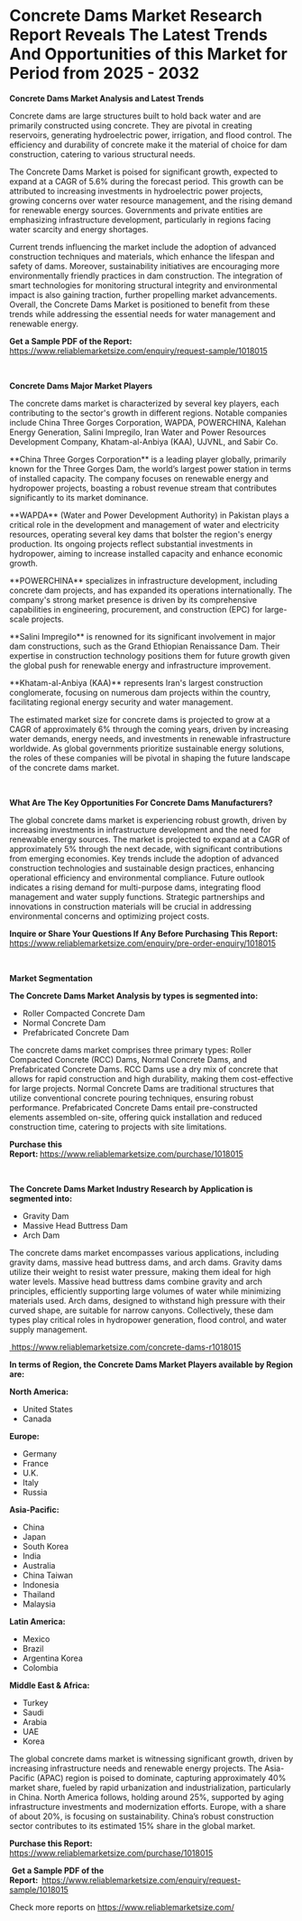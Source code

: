 <p><h1>Concrete Dams Market Research Report Reveals The Latest Trends And Opportunities of this Market for Period from 2025 - 2032</h1></p><p><strong>Concrete Dams Market Analysis and Latest Trends</strong></p>
<p><p>Concrete dams are large structures built to hold back water and are primarily constructed using concrete. They are pivotal in creating reservoirs, generating hydroelectric power, irrigation, and flood control. The efficiency and durability of concrete make it the material of choice for dam construction, catering to various structural needs.</p><p>The Concrete Dams Market is poised for significant growth, expected to expand at a CAGR of 5.6% during the forecast period. This growth can be attributed to increasing investments in hydroelectric power projects, growing concerns over water resource management, and the rising demand for renewable energy sources. Governments and private entities are emphasizing infrastructure development, particularly in regions facing water scarcity and energy shortages.</p><p>Current trends influencing the market include the adoption of advanced construction techniques and materials, which enhance the lifespan and safety of dams. Moreover, sustainability initiatives are encouraging more environmentally friendly practices in dam construction. The integration of smart technologies for monitoring structural integrity and environmental impact is also gaining traction, further propelling market advancements. Overall, the Concrete Dams Market is positioned to benefit from these trends while addressing the essential needs for water management and renewable energy.</p></p>
<p><strong>Get a Sample PDF of the Report:&nbsp;</strong> <a href="https://www.reliablemarketsize.com/enquiry/request-sample/1018015?utm_campaign=2457&utm_medium=2&utm_source=Github&utm_content=ia&utm_term=06032025&utm_id=concrete-dams">https://www.reliablemarketsize.com/enquiry/request-sample/1018015</a></p>
<p>&nbsp;</p>
<p><strong>Concrete Dams Major Market Players</strong></p>
<p><p>The concrete dams market is characterized by several key players, each contributing to the sector's growth in different regions. Notable companies include China Three Gorges Corporation, WAPDA, POWERCHINA, Kalehan Energy Generation, Salini Impregilo, Iran Water and Power Resources Development Company, Khatam-al-Anbiya (KAA), UJVNL, and Sabir Co.</p><p>**China Three Gorges Corporation** is a leading player globally, primarily known for the Three Gorges Dam, the world’s largest power station in terms of installed capacity. The company focuses on renewable energy and hydropower projects, boasting a robust revenue stream that contributes significantly to its market dominance.</p><p>**WAPDA** (Water and Power Development Authority) in Pakistan plays a critical role in the development and management of water and electricity resources, operating several key dams that bolster the region's energy production. Its ongoing projects reflect substantial investments in hydropower, aiming to increase installed capacity and enhance economic growth.</p><p>**POWERCHINA** specializes in infrastructure development, including concrete dam projects, and has expanded its operations internationally. The company's strong market presence is driven by its comprehensive capabilities in engineering, procurement, and construction (EPC) for large-scale projects.</p><p>**Salini Impregilo** is renowned for its significant involvement in major dam constructions, such as the Grand Ethiopian Renaissance Dam. Their expertise in construction technology positions them for future growth given the global push for renewable energy and infrastructure improvement.</p><p>**Khatam-al-Anbiya (KAA)** represents Iran's largest construction conglomerate, focusing on numerous dam projects within the country, facilitating regional energy security and water management.</p><p>The estimated market size for concrete dams is projected to grow at a CAGR of approximately 6% through the coming years, driven by increasing water demands, energy needs, and investments in renewable infrastructure worldwide. As global governments prioritize sustainable energy solutions, the roles of these companies will be pivotal in shaping the future landscape of the concrete dams market.</p></p>
<p>&nbsp;</p>
<p><strong>What Are The Key Opportunities For Concrete Dams Manufacturers?</strong></p>
<p><p>The global concrete dams market is experiencing robust growth, driven by increasing investments in infrastructure development and the need for renewable energy sources. The market is projected to expand at a CAGR of approximately 5% through the next decade, with significant contributions from emerging economies. Key trends include the adoption of advanced construction technologies and sustainable design practices, enhancing operational efficiency and environmental compliance. Future outlook indicates a rising demand for multi-purpose dams, integrating flood management and water supply functions. Strategic partnerships and innovations in construction materials will be crucial in addressing environmental concerns and optimizing project costs.</p></p>
<p><strong>Inquire or Share Your Questions If Any Before Purchasing This Report:</strong> <a href="https://www.reliablemarketsize.com/enquiry/pre-order-enquiry/1018015?utm_campaign=2457&utm_medium=2&utm_source=Github&utm_content=ia&utm_term=06032025&utm_id=concrete-dams">https://www.reliablemarketsize.com/enquiry/pre-order-enquiry/1018015</a></p>
<p>&nbsp;</p>
<p><strong>Market Segmentation</strong></p>
<p><strong>The Concrete Dams Market Analysis by types is segmented into:</strong></p>
<p><ul><li>Roller Compacted Concrete Dam</li><li>Normal Concrete Dam</li><li>Prefabricated Concrete Dam</li></ul></p>
<p><p>The concrete dams market comprises three primary types: Roller Compacted Concrete (RCC) Dams, Normal Concrete Dams, and Prefabricated Concrete Dams. RCC Dams use a dry mix of concrete that allows for rapid construction and high durability, making them cost-effective for large projects. Normal Concrete Dams are traditional structures that utilize conventional concrete pouring techniques, ensuring robust performance. Prefabricated Concrete Dams entail pre-constructed elements assembled on-site, offering quick installation and reduced construction time, catering to projects with site limitations.</p></p>
<p><strong>Purchase this Report:&nbsp;</strong><a href="https://www.reliablemarketsize.com/purchase/1018015?utm_campaign=2457&utm_medium=2&utm_source=Github&utm_content=ia&utm_term=06032025&utm_id=concrete-dams">https://www.reliablemarketsize.com/purchase/1018015</a></p>
<p>&nbsp;</p>
<p><strong>The Concrete Dams Market Industry Research by Application is segmented into:</strong></p>
<p><ul><li>Gravity Dam</li><li>Massive Head Buttress Dam</li><li>Arch Dam</li></ul></p>
<p><p>The concrete dams market encompasses various applications, including gravity dams, massive head buttress dams, and arch dams. Gravity dams utilize their weight to resist water pressure, making them ideal for high water levels. Massive head buttress dams combine gravity and arch principles, efficiently supporting large volumes of water while minimizing materials used. Arch dams, designed to withstand high pressure with their curved shape, are suitable for narrow canyons. Collectively, these dam types play critical roles in hydropower generation, flood control, and water supply management.</p></p>
<p><a href="https://www.reliablemarketsize.com/concrete-dams-r1018015?utm_campaign=2457&utm_medium=2&utm_source=Github&utm_content=ia&utm_term=06032025&utm_id=concrete-dams">&nbsp;https://www.reliablemarketsize.com/concrete-dams-r1018015</a></p>
<p><strong>In terms of Region, the Concrete Dams Market Players available by Region are:</strong></p>
<p>
    <p> <strong> North America: </strong>
        <ul>
            <li>United States</li>
            <li>Canada</li>
        </ul>
        </p> 
    <p> <strong> Europe: </strong>
        <ul>
            <li>Germany</li>
            <li>France</li>
            <li>U.K.</li>
            <li>Italy</li>
            <li>Russia</li>
        </ul>
        </p> 
    <p> <strong> Asia-Pacific: </strong>
        <ul>
            <li>China</li>
            <li>Japan</li>
            <li>South Korea</li>
            <li>India</li>
            <li>Australia</li>
            <li>China Taiwan</li>
            <li>Indonesia</li>
            <li>Thailand</li>
            <li>Malaysia</li>
        </ul>
        </p> 
    <p> <strong> Latin America: </strong>
        <ul>
            <li>Mexico</li>
            <li>Brazil</li>
            <li>Argentina Korea</li>
            <li>Colombia</li>
        </ul>
        </p> 
    <p> <strong> Middle East & Africa: </strong>
        <ul>
            <li>Turkey</li>
            <li>Saudi</li>
            <li>Arabia</li>
            <li>UAE</li>
            <li>Korea</li>
        </ul>
    </p>
    </p>
<p><p>The global concrete dams market is witnessing significant growth, driven by increasing infrastructure needs and renewable energy projects. The Asia-Pacific (APAC) region is poised to dominate, capturing approximately 40% market share, fueled by rapid urbanization and industrialization, particularly in China. North America follows, holding around 25%, supported by aging infrastructure investments and modernization efforts. Europe, with a share of about 20%, is focusing on sustainability. China’s robust construction sector contributes to its estimated 15% share in the global market.</p></p>
<p><strong>Purchase this Report: </strong><a href="https://www.reliablemarketsize.com/purchase/1018015?utm_campaign=2457&utm_medium=2&utm_source=Github&utm_content=ia&utm_term=06032025&utm_id=concrete-dams">https://www.reliablemarketsize.com/purchase/1018015</a></p>
<p>&nbsp;<strong>Get a Sample PDF of the Report:&nbsp;&nbsp;</strong><a href="https://www.reliablemarketsize.com/enquiry/request-sample/1018015?utm_campaign=2457&utm_medium=2&utm_source=Github&utm_content=ia&utm_term=06032025&utm_id=concrete-dams">https://www.reliablemarketsize.com/enquiry/request-sample/1018015</a></p>
<p><strong></strong></p>
<p>Check more reports on <a href="https://www.reliablemarketsize.com/?utm_campaign=2457&utm_medium=2&utm_source=Github&utm_content=ia&utm_term=06032025&utm_id=concrete-dams">https://www.reliablemarketsize.com/</a></p>